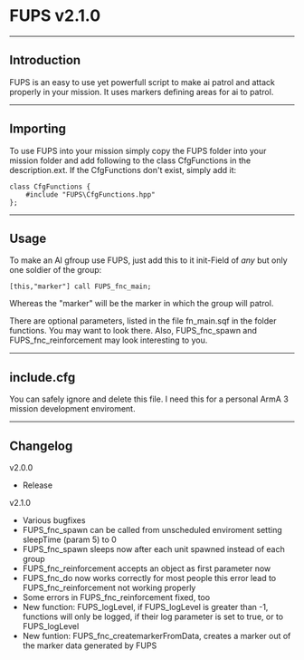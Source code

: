 # FUPS v2.1.0

-------------------------
Introduction
-------------------------

FUPS is an easy to use yet powerfull script to make ai patrol and attack properly in your mission.
It uses markers defining areas for ai to patrol.

-------------------------
Importing
-------------------------

To use FUPS into your mission simply copy the FUPS folder into your mission folder and add following to the class CfgFunctions in the description.ext. If the CfgFunctions don't exist, simply add it:
```
class CfgFunctions {
	#include "FUPS\CfgFunctions.hpp"
};
```

-------------------------
Usage
-------------------------

To make an AI gfroup use FUPS, just add this to it init-Field of _any_ but only one soldier of the group:
```
[this,"marker"] call FUPS_fnc_main;
```
Whereas the "marker" will be the marker in which the group will patrol.

There are optional parameters, listed in the file fn_main.sqf in the folder functions. You may want to look there. Also, FUPS_fnc_spawn and FUPS_fnc_reinforcement may look interesting to you.

-------------------------
include.cfg
-------------------------

You can safely ignore and delete this file. I need this for a personal ArmA 3 mission development enviroment.

-------------------------
Changelog
-------------------------

v2.0.0
* Release

v2.1.0
* Various bugfixes
* FUPS_fnc_spawn can be called from unscheduled enviroment setting sleepTime (param 5) to 0
* FUPS_fnc_spawn sleeps now after each unit spawned instead of each group
* FUPS_fnc_reinforcement accepts an object as first parameter now
* FUPS_fnc_do now works correctly for most people this error lead to FUPS_fnc_reinforcement not working properly
* Some errors in FUPS_fnc_reinforcement fixed, too
* New function: FUPS_logLevel, if FUPS_logLevel is greater than -1, functions will only be logged, if their log parameter is set to true, or to FUPS_logLevel
* New funtion: FUPS_fnc_createmarkerFromData, creates a marker out of the marker data generated by FUPS
